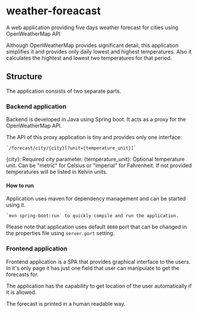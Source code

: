 # weather-foreacast
A web application providing five days weather forecast for cities using OpenWeatherMap API

Although OpenWeatherMap provides significant detail, this application simplifies it and provides
only daily lowest and highest temperatures. Also it calculates the hightest and lowest two
temperatures for that period.

## Structure
The application consists of two separate parts.  

### Backend application
Backend is developed in Java using Spring boot. It acts as a proxy for 
the OpenWeatherMap API.

The API of this proxy application is tiny and provides only one interface:

    `/forecast/city/{city}[?unit={temperature_unit}]`

{city}: Required city parameter.
{temperature_unit}: Optional temperature unit. Can be "metric" for Celsius or
"imperial" for Fahrenheit. If not provided temperatures will be listed in Kelvin
units.

#### How to run
Application uses maven for dependency management and can be started using it.

    `mvn spring-boot:run` to quickly compile and run the application.

Please note that application uses default `8080` port that can be changed 
in the properties file using `server.port` setting.

### Frontend application
Frontend application is a SPA that provides graphical interface to the users.
In it's only page it has just one field that user can manipulate to get
the forecasts for.

The application has the capability to get location of the user automatically if it is allowed.

The forecast is printed in a human readable way.